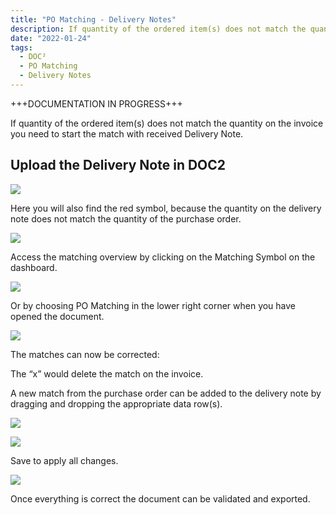 ```yaml
---
title: "PO Matching - Delivery Notes"
description: If quantity of the ordered item(s) does not match the quantity on the invoice you need to start the match with received Delivery Note by uploading it in DOC²
date: "2022-01-24"
tags:
  - DOC²
  - PO Matching 
  - Delivery Notes
---
```


+++DOCUMENTATION IN PROGRESS+++

If quantity of the ordered item(s) does not match the quantity on the invoice you need to start the match with received Delivery Note.

## Upload the Delivery Note in DOC2

![](/_images/doc2/DOC²_Dashboard_DeliveryNote-1024x501.png)

Here you will also find the red symbol, because the quantity on the delivery note does not match the quantity of the purchase order.

![](/_images/doc2/Screenshot-2022-01-26-at-18.02.16-1024x89.png)

Access the matching overview by clicking on the Matching Symbol on the dashboard.

![](/_images/doc2/DOC²_deliverynote_POmatching_after-field-validation-1024x557.png)

Or by choosing PO Matching in the lower right corner when you have opened the document.

![](/_images/doc2/DOC²_Matching_Overview-1024x556.png)

The matches can now be corrected:  
  
The “x” would delete the match on the invoice.  
  
A new match from the purchase order can be added to the delivery note by dragging and dropping the appropriate data row(s).

![](/_images/doc2/Screenshot-2022-01-28-at-11.25.58-1024x640.png)

![](/_images/doc2/Screenshot-2022-01-28-at-11.29.27-1024x554.png)

Save to apply all changes.

![](/_images/doc2/Screenshot-2022-01-28-at-11.30.25-1024x554.png)

Once everything is correct the document can be validated and exported.
